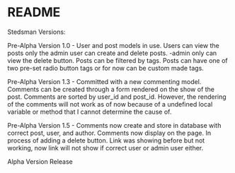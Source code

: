 # README

Stedsman Versions:

Pre-Alpha Version 1.0 -
  User and post models in use. Users can view the posts
  only the admin user can create and delete posts.
  -admin only can view the delete button.
  Posts can be filtered by tags. Posts can have one of two
  pre-set radio button tags or for now can be custom made tags.

Pre-Alpha Version 1.3 -
  Committed with a new commenting model. Comments can be created through a form rendered on the show of the post. Comments are sorted by user_id and post_id. However, the rendering of the comments will not work as of now because of a undefined local variable or method that I cannot determine the cause of.

Pre-Alpha Version 1.5 -
  Comments now create and store in database with correct post, user, and author. Comments now display on the page. In process of adding a delete button. Link was showing before but not working, now link will not show if correct user or admin user either.

Alpha Version Release
